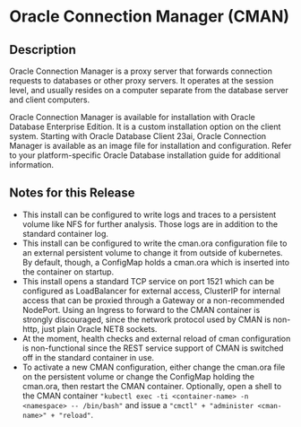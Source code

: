<!--- app-name: Oracle Connection Manager CMAN -->

# Oracle Connection Manager (CMAN) 
## Description
Oracle Connection Manager is a proxy server that forwards connection requests to databases or other proxy servers. It operates at the session level, and usually resides on a computer separate from the database server and client computers.

Oracle Connection Manager is available for installation with Oracle Database Enterprise Edition. It is a custom installation option on the client system. Starting with Oracle Database Client 23ai, Oracle Connection Manager is available as an image file for installation and configuration. Refer to your platform-specific Oracle Database installation guide for additional information.

## Notes for this Release
* This install can be configured to write logs and traces to a persistent volume like NFS for further analysis. Those logs are in addition to the standard container log.
* This install can be configured to write the cman.ora configuration file to an external persistent volume to change it from outside of kubernetes. By default, though, a ConfigMap holds a cman.ora which is inserted into the container on startup. 
* This install opens a standard TCP service on port 1521 which can be configured as LoadBalancer for external access, ClusterIP for internal access that can be proxied through a Gateway or a non-recommended NodePort. Using an Ingress to forward to the CMAN container is strongly discouraged, since the network protocol used by CMAN is non-http, just plain Oracle NET8 sockets.
* At the moment, health checks and external reload of cman configuration is non-functional since the REST service support of CMAN is switched off in the standard container in use.
* To activate a new CMAN configuration, either change the cman.ora file on the persistent volume or change the ConfigMap holding the cman.ora, then restart the CMAN container. Optionally, open a shell to the CMAN container ```"kubectl exec -ti <container-name> -n <namespace> -- /bin/bash"``` and issue a ```"cmctl" + "administer <cman-name>" + "reload"```.

